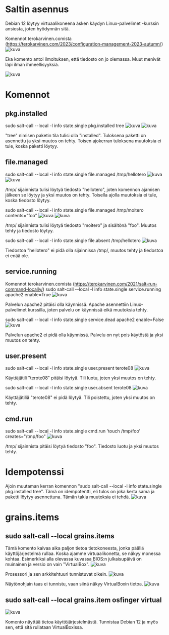 # Saltin asennus

Debian 12 löytyy virtuaalikoneena äsken käydyn Linux-palvelimet -kurssin ansiosta, joten hyödynnän sitä.

Komennot terokarvinen.comista (https://terokarvinen.com/2023/configuration-management-2023-autumn/)
![kuva](https://github.com/HurpaDurp/palvelintenhallinta/assets/143202749/b1d75ca3-313e-477a-9baa-6f670e95f685)

Eka komento antoi ilmoituksen, että tiedosto on jo olemassa. Muut menivät läpi ilman ihmeellisyyksiä.

![kuva](https://github.com/HurpaDurp/palvelintenhallinta/assets/143202749/3b5a0f11-e1d4-47e8-b4d1-1c6abc2007e1)

# Komennot

## pkg.installed
sudo salt-call --local -l info state.single pkg.installed tree
![kuva](https://github.com/HurpaDurp/palvelintenhallinta/assets/143202749/c7caf3cb-419f-49be-a0d7-9a78b5993d30)
![kuva](https://github.com/HurpaDurp/palvelintenhallinta/assets/143202749/68e86496-d4d8-4145-a7bc-2922dd0d45b5)

"tree" nimisen paketin tila tulisi olla "installed". Tuloksena paketti on asennettu ja yksi muutos on tehty. Toisen ajokerran tuloksena muutoksia ei tule, koska paketti löytyy.

## file.managed
sudo salt-call --local -l info state.single file.managed /tmp/hellotero
![kuva](https://github.com/HurpaDurp/palvelintenhallinta/assets/143202749/09461d17-0ddb-4835-9793-c9fdb8e793ea)
![kuva](https://github.com/HurpaDurp/palvelintenhallinta/assets/143202749/5e89ba36-77c2-4f06-a110-57368dcff607)

/tmp/ sijainnista tulisi löytyä tiedosto "hellotero", joten komennon ajamisen jälkeen se löytyy ja yksi muutos on tehty. Toisella ajolla muutoksia ei tule, koska tiedosto löytyy.

sudo salt-call --local -l info state.single file.managed /tmp/moitero contents="foo"
![kuva](https://github.com/HurpaDurp/palvelintenhallinta/assets/143202749/004df78e-0d58-4bbd-afd1-cc6d4201fbfd)
![kuva](https://github.com/HurpaDurp/palvelintenhallinta/assets/143202749/36146567-bbf2-4ffe-9531-e6b489e4d4eb)

/tmp/ sijainnista tulisi löytyä tiedosto "moitero" ja sisältönä "foo". Muutos tehty ja tiedosto löytyy.

sudo salt-call --local -l info state.single file.absent /tmp/hellotero
![kuva](https://github.com/HurpaDurp/palvelintenhallinta/assets/143202749/845705c5-549e-4c33-bc27-d35eadff745e)

Tiedostoa "hellotero" ei pidä olla sijainnissa /tmp/, muutos tehty ja tiedostoa ei enää ole.

## service.running

Komennot terokarvinen.comista (https://terokarvinen.com/2021/salt-run-command-locally/)
sudo salt-call --local -l info state.single service.running apache2 enable=True
![kuva](https://github.com/HurpaDurp/palvelintenhallinta/assets/143202749/d1745bfa-31c2-4683-96b6-0ceef5c5e79a)

Palvelun apache2 pitäisi olla käynnissä. Apache asennettiin Linux-palvelimet kurssilla, joten palvelu on käynnissä eikä muutoksia tehty.

sudo salt-call --local -l info state.single service.dead apache2 enable=False
![kuva](https://github.com/HurpaDurp/palvelintenhallinta/assets/143202749/4c3c4d67-8261-475a-9f8c-31fa196083e1)

Palvelun apache2 ei pidä olla käynnissä. Palvelu on nyt pois käytöstä ja yksi muutos on tehty.

## user.present

sudo salt-call --local -l info state.single user.present terote08
![kuva](https://github.com/HurpaDurp/palvelintenhallinta/assets/143202749/48b9483e-b5b9-44db-86ec-3a474dba76c4)

Käyttäjätili "terote08" pitäisi löytyä. Tili luotu, joten yksi muutos on tehty.

sudo salt-call --local -l info state.single user.absent terote08
![kuva](https://github.com/HurpaDurp/palvelintenhallinta/assets/143202749/22a0db92-52f3-4a09-9c65-e16074bb5779)

Käyttäjätiliä "terote08" ei pidä löytyä. Tili poistettu, joten yksi muutos on tehty.

## cmd.run

sudo salt-call --local -l info state.single cmd.run 'touch /tmp/foo' creates="/tmp/foo"
![kuva](https://github.com/HurpaDurp/palvelintenhallinta/assets/143202749/3a5a6f8c-711a-4546-aa3c-27a20376f51b)

/tmp/ sijainnista pitäisi löytyä tiedosto "foo". Tiedosto luotu ja yksi muutos tehty.

# Idempotenssi

Ajoin muutaman kerran komennon "sudo salt-call --local -l info state.single pkg.installed tree". Tämä on idempotentti, eli tulos on joka kerta sama ja paketti löytyy asennettuna. Tämän takia muutoksia ei tehdä.
![kuva](https://github.com/HurpaDurp/palvelintenhallinta/assets/143202749/1c8fa962-23f0-4054-9f4c-7819e0af4ae1)

# grains.items

## sudo salt-call --local grains.items
Tämä komento kaivaa aika paljon tietoa tietokoneesta, jonka päällä käyttöjärjestelmä rullaa. Koska ajamme virtuaalikonetta, se näkyy monessa kohtaa. Esimerkiksi alla olevassa kuvassa BIOS:n julkaisupäivä on muinainen ja versio on vain "VirtualBox".
![kuva](https://github.com/HurpaDurp/palvelintenhallinta/assets/143202749/a796f179-1bbb-4144-96da-f18124be5006)

Prosessori ja sen arkkitehtuuri tunnistuvat oikein.
![kuva](https://github.com/HurpaDurp/palvelintenhallinta/assets/143202749/2ce97c16-c627-4202-90b4-1a627cebf7dd)

Näytönohjain taas ei tunnistu, vaan siinä näkyy VirtualBoxin tietoa.
![kuva](https://github.com/HurpaDurp/palvelintenhallinta/assets/143202749/adbb56ed-8470-4e72-9c2e-cda67e29045e)

## sudo salt-call --local grains.item osfinger virtual
![kuva](https://github.com/HurpaDurp/palvelintenhallinta/assets/143202749/42d5fe71-ae32-4e44-9073-700f6078b4b5)

Komento näyttää tietoa käyttöjärjestelmästä. Tunnistaa Debian 12 ja myös sen, että sitä rullataan VirtualBoxissa.














